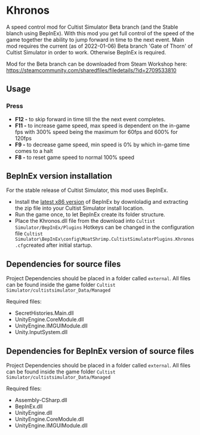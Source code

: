 # Khronos
A speed control mod for Cultist Simulator Beta branch (and the Stable blanch using BepInEx). With this mod you get full control of the speed of the game together the ability to jump forward in time to the next event. Main mod requires the current (as of 2022-01-06) Beta branch 'Gate of Thorn' of Cultist Simulator in order to work. Otherwise BepInEx is required.

Mod for the Beta branch can be downloaded from Steam Workshop here: https://steamcommunity.com/sharedfiles/filedetails/?id=2709533810

## Usage
### Press
- **F12 -** to skip forward in time till the the next event completes.  
- **F11 -** to increase game speed, max speed is dependent on the in-game fps with 300% speed being the maximum for 60fps and 600% for 120fps
- **F9 -** to decrease game speed, min speed is 0% by which in-game time comes to a halt
- **F8 -** to reset game speed to normal 100% speed

## BepInEx version installation
For the stable release of Cultist Simulator, this mod uses BepInEx.
- Install the [latest x86 version](https://github.com/BepInEx/BepInEx/releases/) of BepInEx by downloladig and extracting the zip file into your Cultist Simulator install location.
- Run the game once, to let BepInEx create its folder structure.
- Place the Khronos.dll file from the download into `Cultist Simulator/BepInEx/Plugins`
Hotkeys can be changed in the configuration file `Cultist Simulator\BepInEx\config\MoatShrimp.CultistSimulatorPlugins.Khronos.cfg`created after initial startup.

## Dependencies for source files
Project Dependencies should be placed in a folder called `external`. All files can be found inside the game folder `Cultist Simulator/cultistsimulator_Data/Managed`

Required files:
- SecretHistories.Main.dll
- UnityEngine.CoreModule.dll
- UnityEngine.IMGUIModule.dll
- Unity.InputSystem.dll

## Dependencies for BepInEx version of source files
Project Dependencies should be placed in a folder called `external`. All files can be found inside the game folder `Cultist Simulator/cultistsimulator_Data/Managed`

Required files:
- Assembly-CSharp.dll
- BepInEx.dll
- UnityEngine.dll
- UnityEngine.CoreModule.dll
- UnityEngine.IMGUIModule.dll


